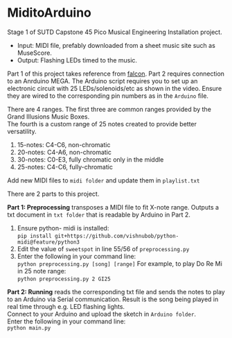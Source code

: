 # MiditoArduino
Stage 1 of SUTD Capstone 45 Pico Musical Engineering Installation project.<br/>
- Input: MIDI file, prefably downloaded from a sheet music site such as MuseScore.<br/>
- Output: Flashing LEDs timed to the music.<br/>

Part 1 of this project takes reference from [falcon](https://github.com/Tenchi2xh/Falcon/tree/master/falcon).
Part 2 requires connection to an Anrduino MEGA. The Arduino script requires you to set up an electronic circuit with 25 LEDs/solenoids/etc as shown in the video. Ensure they are wired to the corresponding pin numbers as in the `Arduino` file.

There are 4 ranges. The first three are common ranges provided by the Grand Illusions Music Boxes.<br/>
The fourth is a custom range of 25 notes created to provide better versatility.
1. 15-notes: C4-C6, non-chromatic 
2. 20-notes: C4-A6, non-chromatic
3. 30-notes: C0-E3, fully chromatic only in the middle
4. 25-notes: C4-C6, fully-chromatic

Add new MIDI files to `midi folder` and update them in `playlist.txt`

There are 2 parts to this project.

**Part 1: Preprocessing** transposes a MIDI file to fit X-note range. Outputs a txt document in `txt folder` that is readable by Arduino in Part 2.<br/>
1. Ensure python- midi is installed:<br/>
`pip install git+https://github.com/vishnubob/python-midi@feature/python3`
2. Edit the value of `sweetspot` in line 55/56 of `preprocessing.py`
3. Enter the following in your command line:<br/>
`python preprocessing.py [song] [range]`
For example, to play Do Re Mi in 25 note range:<br/>
`python preprocessing.py 2 GI25`

**Part 2: Running** reads the corresponding txt file and sends the notes to play to an Arduino via Serial communication. Result is the song being played in real time through e.g. LED flashing lights.<br/>
Connect to your Arduino and upload the sketch in `Arduino folder`.<br/>
Enter the following in your command line:<br/>
`python main.py`
